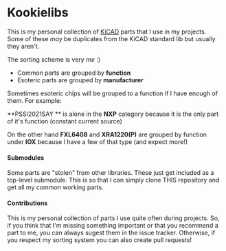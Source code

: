 Kookielibs
======

This is my personal collection of [KiCAD]() parts that I use in my projects. Some of these *may* be duplicates from the KiCAD standard lib but usually they aren't.

The sorting scheme is very *me* :)

 - Common parts are grouped by **function**
 - Esoteric parts are grouped by **manufacturer**
 
Sometimes esoteric chips will be grouped to a function if I have enough of them. For example:

**PSSI2021SAY ** is alone in the **NXP** category because it is the only part of it's function (constant current source)

On the other hand **FXL6408** and **XRA1220(P)** are grouped by function under **IOX** because I have a few of that type (and expect more!)

#### Submodules

Some parts are "stolen" from other libraries. These just get included as a top-level submodule. This is so that I can simply clone THIS repository and get all my common working parts.


#### Contributions

This is my personal collection of parts I use quite often during projects. So, if you think that I'm missing something important or that you recommend a part to me, you can always sugest them in the issue tracker. Otherwise, if you respect my sorting system you can also create pull requests!